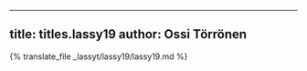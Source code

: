
---
title: titles.lassy19
author: Ossi Törrönen
---
{% translate_file _lassyt/lassy19/lassy19.md %}